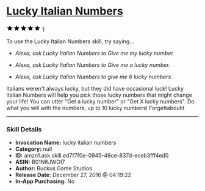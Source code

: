 # [Lucky Italian Numbers](http://alexa.amazon.com/#skills/amzn1.ask.skill.ed7f7f0e-0945-49ce-837d-eceb3fff4ed0)
![5 stars](../../images/ic_star_black_18dp_1x.png)![5 stars](../../images/ic_star_black_18dp_1x.png)![5 stars](../../images/ic_star_black_18dp_1x.png)![5 stars](../../images/ic_star_black_18dp_1x.png)![5 stars](../../images/ic_star_black_18dp_1x.png) 1

To use the Lucky Italian Numbers skill, try saying...

* *Alexa, ask Lucky Italian Numbers to Give me my lucky number.*

* *Alexa, ask Lucky Italian Numbers to Give me a lucky number.*

* *Alexa, ask Lucky Italian Numbers to give me 6 lucky numbers.*

Italians weren't always lucky, but they did have occasional luck! Lucky Italian Numbers will help you pick those lucky numbers that might change your life! You can utter "Get a lucky number" or "Get X lucky numbers". Do what you will with the numbers, up to 10 lucky numbers! Forgettaboutit

***

### Skill Details

* **Invocation Name:** lucky italian numbers
* **Category:** null
* **ID:** amzn1.ask.skill.ed7f7f0e-0945-49ce-837d-eceb3fff4ed0
* **ASIN:** B01N6JWOI7
* **Author:** Ruckus Game Studios
* **Release Date:** December 27, 2016 @ 04:19:22
* **In-App Purchasing:** No
